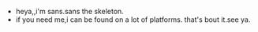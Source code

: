- heya,,i'm sans.sans the skeleton.
- if you need me,i can be found on a lot of platforms.
  that's bout it.see ya.
<!---
sansthesoop/sansthesoop is a ✨ special ✨ repository because its `README.md` (this file) appears on your GitHub profile.
You can click the Preview link to take a look at your changes.
--->
